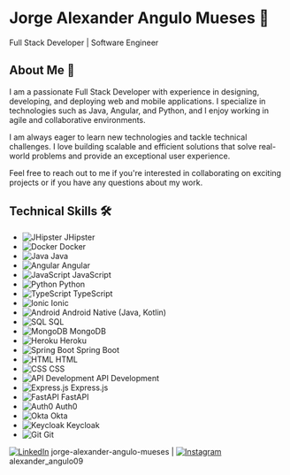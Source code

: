 # Jorge Alexander Angulo Mueses 👋

Full Stack Developer | Software Engineer

## About Me 🚀 

I am a passionate Full Stack Developer with experience in designing, developing, and deploying web and mobile applications. I specialize in technologies such as Java, Angular, and Python, and I enjoy working in agile and collaborative environments.

I am always eager to learn new technologies and tackle technical challenges. I love building scalable and efficient solutions that solve real-world problems and provide an exceptional user experience.

Feel free to reach out to me if you're interested in collaborating on exciting projects or if you have any questions about my work.




## Technical Skills 🛠 

- ![JHipster](https://www.jhipster.tech/images/logo/jhipster_family_member_0.svg) JHipster
- ![Docker](https://img.icons8.com/color/48/000000/docker.png) Docker
- ![Java](https://img.icons8.com/color/48/000000/java-coffee-cup-logo.png) Java
- ![Angular](https://img.icons8.com/color/48/000000/angularjs.png) Angular
- ![JavaScript](https://img.icons8.com/color/48/000000/javascript.png) JavaScript
- ![Python](https://img.icons8.com/color/48/000000/python.png) Python
- ![TypeScript](https://img.icons8.com/color/48/000000/typescript.png) TypeScript
- ![Ionic](https://img.icons8.com/color/48/000000/ionic.png) Ionic
- ![Android](https://icons8.com/icon/2586/android-os) Android Native (Java, Kotlin)
- ![SQL](https://img.icons8.com/color/48/000000/sql.png) SQL
- ![MongoDB](https://img.icons8.com/color/48/000000/mongodb.png) MongoDB
- ![Heroku](https://img.icons8.com/color/48/000000/heroku.png) Heroku
- ![Spring Boot](https://img.icons8.com/color/48/000000/spring-logo.png) Spring Boot
- ![HTML](https://img.icons8.com/color/48/000000/html-5.png) HTML
- ![CSS](https://img.icons8.com/color/48/000000/css3.png) CSS
- ![API Development](https://img.icons8.com/color/48/000000/api-settings.png) API Development
- ![Express.js](https://img.icons8.com/color/48/000000/express.png) Express.js
- ![FastAPI](https://img.icons8.com/color/48/000000/api.png) FastAPI
- ![Auth0](https://img.icons8.com/color/48/000000/auth0.png) Auth0
- ![Okta](https://img.icons8.com/color/48/000000/okta.png) Okta
- ![Keycloak](https://img.icons8.com/color/48/000000/keycloak.png) Keycloak
- ![Git](https://img.icons8.com/color/48/000000/git.png) Git


[![LinkedIn](https://img.icons8.com/color/48/000000/linkedin.png)](https://www.linkedin.com/) jorge-alexander-angulo-mueses | 
[![Instagram](https://img.icons8.com/color/48/000000/instagram-new.png)](https://www.instagram.com/alexander_angulo09)
alexander_angulo09

